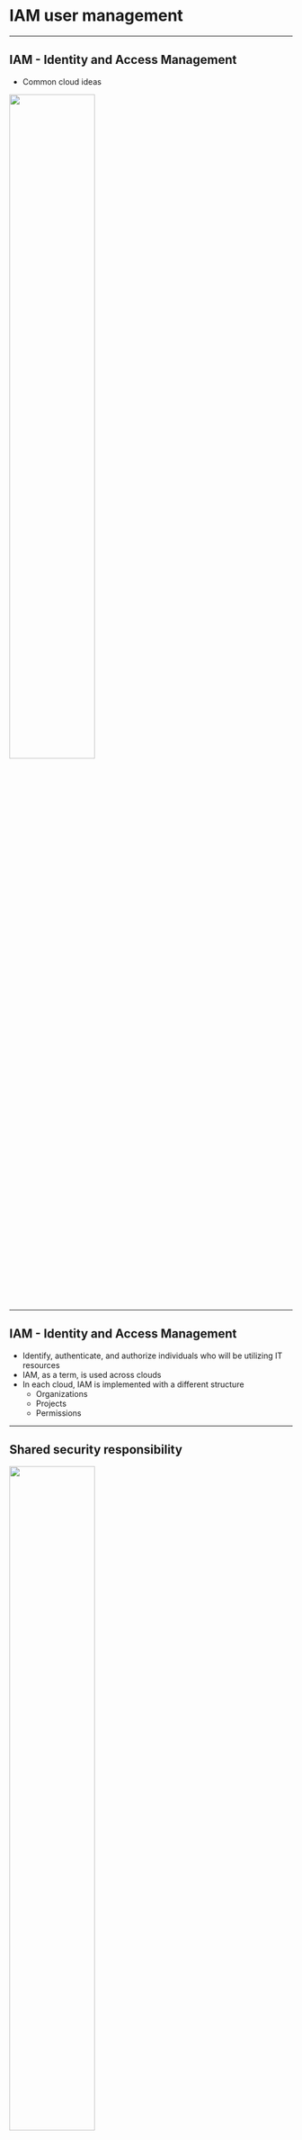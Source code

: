 # IAM user management

---

## IAM - Identity and Access Management

* Common cloud ideas

<img src="../artwork/02-iam-01.png" style="width:55%;"/> <!-- {"left" : 2.72, "top" : 3.46, "height" : 7.96, "width" : 12.06} -->

---

## IAM - Identity and Access Management

* Identify, authenticate, and authorize individuals who will be utilizing IT resources
* IAM, as a term, is used across clouds
* In each cloud, IAM is implemented with a different structure
    * Organizations
    * Projects
    * Permissions

---

## Shared security responsibility

<img src="../artwork/02-iam-02.png" style="width:55%;"/> <!-- {"left" : 2.87, "top" : 2, "height" : 5.35, "width" : 11.75} -->


* "Customer" can be a university, a researcher, and the data may be survey data

Notes:

* When we talk about cloud security, we like to start with a discussion of the Shared Security Responsibility Model. While AWS takes care of provisioning and maintaining the underlying cloud infrastructure, you will still need to perform several security configuration tasks to ensure that you stay safe in the cloud. AWS’s responsibility goes from the ground up to the hypervisor. AWS secures the hardware, software, facilities, and networks that run all products and services. Customers are responsible for securely configuring the services they sign up for as well as anything they put on those services. 
* AWS also performs the following responsibilities:
* Obtaining industry certifications and independent third party attestations 
* Publishing information about AWS security and control practices in white papers and web site content
* Providing certificates, reports, and other documentation directly to AWS customers under NDA (as required).
* The amount of security configuration work you have to do varies, depending on how sensitive your data is and which services you select. For example, AWS services such as Amazon EC2 and Amazon S3 are completely under your control and require you to perform all of the necessary security configuration and management tasks. In the case of Amazon EC2, you are responsible for management of the guest OS (including updates and security patches), any application software or utilities you install on the instances, as well as the configuration of the AWS-provided firewall (called a security group) on each instance.
* When you use any of AWS’s managed services like Amazon RDS, Amazon RedShift, or Amazon WorkDocs, you don’t have to worry about launching and maintaining instances or patching the guest OS or applications—AWS handles that for you. For these managed services, basic security configuration tasks like data backups, database replication, and firewall configuration happen automatically. 
* However, there are certain security features—such as IAM user accounts and credentials, SSL for data transmissions, and user activity logging—that you should configure no matter which AWS service you use.
* AWS Support provides a highly personalized level of service for customers seeking technical help. 

---

## Physical security

* 24/7 trained security staff
* Data centers in nondescript and undisclosed facilities
* Two-factor authentication for authorized staff
* Authorization for data center access
* Separate logical and physical access

---

## Physical security video

* https://www.youtube.com/watch?v=kd33UVZhnAA

<img src="../artwork/02-iam-03.png" style="width:55%;"/> <!-- {"left" : 2.28, "top" : 3.55, "height" : 6.87, "width" : 12.94} -->


---

## Certifications and accreditations

<img src="../artwork/02-iam-04.png" style="width:55%;"/> <!-- {"left" : 2.94, "top" : 2.11, "height" : 5.32, "width" : 11.62} -->

* FERPA
    * https://aws.amazon.com/blogs/security/ferpa-compliance-in-the-aws-cloud
* FISMA
    * https://aws.amazon.com/compliance/fisma

---

# IAM According to AWS

---

## AWS IAM  

<img src="../artwork/02-iam-05.png" style="width:55%;"/> <!-- {"left" : 1.47, "top" : 3.2, "height" : 5.98, "width" : 14.56} -->

---

## AWS IAM detail

* IAM users
    * for people
* IAM roles
    * for computers
* IAM Federation
    * to federate your workforce into AWS accounts and business applications
    * AWS Single Sign-On (SSO) or AWS Identity and Access Management (IAM)    

---

## Logging in

<img src="../artwork/02-iam-06.png" style="width:55%;"/> <!-- {"left" : 11.03, "top" : 0.85, "height" : 9.28, "width" : 6.06} -->


* (Followed by MFA authentication)

---

## AWS IAM Command-Line Authentication

<img src="../artwork/02-iam-07.png" style="width:55%;"/> <!-- {"left" : 1.94, "top" : 3.75, "height" : 6.22, "width" : 13.62} -->


---

## AWS IAM User Management - Groups

<img src="../artwork/02-iam-08.png" style="width:55%;"/> <!-- {"left" : 1.7, "top" : 2.88, "height" : 6.63, "width" : 14.11} -->


---

## AWS IAM Authorization

<img src="../artwork/02-iam-09.png" style="width:55%;"/> <!-- {"left" : 1.15, "top" : 3.12, "height" : 3.49, "width" : 15.2} -->


Notes:

* After a user or system has been authenticated, they have to be authorized to access AWS services. To assign permissions to a user, group, role, or resource, you create a policy, which is a document that explicitly lists permissions.
* An IAM role is similar to a user, in that it is an AWS identity with permission policies that determine what the identity can and cannot do in AWS. However, instead of being uniquely associated with one person, a role is intended to be assumable by anyone who needs it. Also, a role does not have any credentials (password or access keys) associated with it. Instead, if a user is assigned to a role, access keys are created dynamically and provided to the user.

---

## AWS IAM Policy Elements

```text
{
    "Version": "2012-10-17",
    "Statement": [
        {
            "Sid": "EC2InstanceConnect",
            "Action": [
                "ec2:DescribeInstances",
                "ec2-instance-connect:SendSSHPublicKey"
            ],
            "Effect": "Allow",
            "Resource": "*"
        }
    ]
}
```
 <!-- {"left" : 0.85, "top" : 1.94, "height" : 4.36, "width" : 9.94} -->

---

## AWS IAM Policy Assignment

<img src="../artwork/02-iam-10.png" style="width:55%;"/> <!-- {"left" : 1.7, "top" : 1.48, "height" : 3.2, "width" : 14.1} -->

* IAM Policies are assigned to IAM users and Groups. 
* These users are bound by the permissions defined in the IAM Policy.

---

## AWS IAM Policy Assignment

* IAM Policies may also be assigned to an IAM Role.
* An IAM role is similar to a user, in that it is an AWS identity with permission policies that determine what the identity can and cannot do in AWS. 
* A role is intended to be assumable by anyone who needs it. 
* Also, a role does not have any credentials (password or access keys) associated with it. 
* Instead, if a user is assigned to a role, access keys are created dynamically and provided to the user.

<img src="../artwork/02-iam-11.png" style="width:55%;"/> <!-- {"left" : 10.3, "top" : 0.53, "height" : 2.65, "width" : 6.74} -->

---

## AWS IAM Roles

* An IAM role uses a policy.
* An IAM role has no associated credentials.
* IAM users, applications, and services may assume IAM roles.

---

## AWS IAM Policy Assignment

<img src="../artwork/02-iam-12.png" style="width:55%;"/> <!-- {"left" : 3.71, "top" : 2.06, "height" : 3.83, "width" : 10.08} -->


* You can use roles to delegate access to users, applications, or services that don't normally have access to your AWS resources. 

---

## AWS IAM Roles - Instance Profiles

<img src="../artwork/02-iam-13.png" style="width:55%;"/> <!-- {"left" : 2.88, "top" : 2.28, "height" : 5.11, "width" : 11.74} -->

* An instance profile is a container for an IAM role that you can use to pass role information to an EC2 instance when the instance starts.

Notes:

* In the example, an IAM role named PythonInEC2AccessS3 is created by an IAM user. The role grants access to an Amazon S3 bucket.
* Step 1: An application developer selects the PythonInEC2AccessS3 role while creating the Amazon EC2 instance. The instance would host a Python application which would need access to an Amazon S3 bucket. Note: An IAM role may be associated with an EC2 instance only during creation. The policy associated with the role may be modified at any time. A user launching an EC2 instance also needs appropriate permissions to associate an IAM role to the EC2 instance.
* Step 2: Post instance creation the Python application is installed on the EC2 instance. AWS SDK for Python (Boto3) is also installed on the instance. The application tries to access an Amazon S3 bucket. However AWS credentials are not available on the instance.
* Step 3: The Python application then uses the EC2 metadata service to gain access to Temporary Security Credentials. Temporary Security Credentials will be discussed later.
* Step 4: The application interacts with the Amazon S3 bucket specified in the PythonInEC2AccessS3 role.

---

## AWS IAM Roles – Assume Role

<img src="../artwork/02-iam-14.png" style="width:55%;"/> <!-- {"left" : 1.88, "top" : 1.79, "height" : 6.36, "width" : 13.74} -->

* IAM roles may also be associated with users. 

Notes:

* In the above example, there are two AWS accounts A and B. IAM User A-1 is part of Account A and IAM User B-1 is part of Account B.
* Step 1: An IAM policy named IAM Admin Policy with access to an Amazon S3 bucket is associated to an IAM role named IAM Admin Role. User A-1 has an IAM policy with restricted access. This is done as User A-1 does not normally need administrative privileges. However, User A-1 may sometimes have to perform tasks that require administrative privileges.
* Step 2: When required User A-1 assumes the IAM Admin Role. Doing so gives User A-1 access to the S3 bucket. A user who assumes a role temporarily gives up his or her own permissions and instead takes on the permissions of the role. When the user exits, or stops using the role, the original user permissions are restored. It is therefore helpful to use IAM roles instead of changing the user’s policies each time a change is required. 
* Note: User A-1’s policy must contain permissions to assume the role.
* Step 3: User A-1 gains access to the Amazon S3 bucket.
* Step 4: With IAM roles, you can establish trust relationships between your trusting account and other AWS trusted accounts. The trusting account owns the resource to be accessed and the trusted account contains the users who need access to the resource. User B-1 from Account B assumes the IAM Admin Role from Account A.
* Step 5: User B-1 gains access to the Amazon S3 bucket owned by Account A.

---

## Temporary Security Credentials (AWS STS)

<img src="../artwork/02-iam-15.png" style="width:55%;"/> <!-- {"left" : 1.49, "top" : 2.47, "height" : 7.45, "width" : 14.53} -->

Notes:
* AWS Security Token Service (AWS STS) provides trusted users with temporary security credentials that can control access to your AWS resources. These credentials are short-term and work almost identically to the long-term access key credentials. These credentials are generated dynamically and provided to the user when requested.
* A session established with AWS STS consists of an access key ID, secret access key, a session token, and an expiration time. The expiration time could last between 15 minutes to 36 hours. The keys are used to sign API requests and pass in the token as an additional parameter, which AWS uses to verify that the temporary access keys are valid.

---

## AWS IAM Authentication and Authorization

<img src="../artwork/02-iam-16.png" style="width:55%;"/> <!-- {"left" : 0.83, "top" : 2.39, "height" : 5.43, "width" : 15.84} -->


---

## IAM Best Practices

* Delete AWS account (root) access keys.
* Create individual IAM users.
* Use groups to assign permissions to IAM users.
* Grant least privilege.
* Configure a strong password policy.
* Enable MFA for privileged users.

<img src="../artwork/02-iam-17.png" style="width:55%;"/> <!-- {"left" : 11.13, "top" : 1.55, "height" : 4.46, "width" : 5.87} -->


---

## Authenticator apps

<img src="../artwork/02-iam-18.jpg" style="width:55%;"/> <!-- {"left" : 0.85, "top" : 1.55, "height" : 3.99, "width" : 7.75} -->

<img src="../artwork/02-iam-19.png" style="width:55%;"/> <!-- {"left" : 11.47, "top" : 1.55, "height" : 9.7, "width" : 5.04} -->


---

## IAM Best Practices cont'd

* Use roles for applications that run on cloud instances.
* Delegate by using roles instead of by sharing credentials.
* Rotate credentials regularly.
* Remove unnecessary users and credentials.
* Use policy conditions for extra security.
* Monitor activity in your cloud account.

---

## Quiz

* Your web application needs to read/write an Amazon DynamoDB table and an Amazon S3 bucket. This operation requires AWS credentials and authorization to use AWS services. 
    * What service would you use? 

Notes:

* AWS IAM Role

---

## Quiz

* Which of the following are managed using IAM (choose 2)

    * A) Multi-Factor Authentication

    * B) Bucket Policies

    * C) Billing Reports

    * D) Roles

    * E) Security Groups

Notes:

A and D

---

## Quiz

* Which of the following is NOT required as part of AWS's suggested best practices for new accounts?

    * A) Delete the root account

    * B) Create individual IAM users

    * C) Use user groups to assign permissions

    * D) Apply an IAM password policy

Notes: 

A

---

# IAM According to GCP

---

## GCP Resource Manager

* Resources in GCP are hierarchically managed by organization,
folders, and projects.
* Resources Manager enables you to programmatically manage
these resource containers.

Notes:

* Google Cloud Platform provides resource containers such as Organizations,
Folders, and Projects, which allow you to group and hierarchically organize
cloud resources. This hierarchical organization lets you easily manage
common aspects of your resources, like access control and configuration
settings.

* The Resource Manager enables you to programmatically manage these
resource containers.

---

## GCP objects

* Objects are the various resources members can access and use on GCP.
* Objects hold data and applications, and also help to organize it and secure it.

* Objects can be

    * Organization
    * Folders
    * Projects
    * Resources
    * Members
    * Roles

---

## GCP objects


<img src="../artwork/02-iam-20.png" style="width:55%;"/> <!-- {"left" : 2.51, "top" : 3, "height" : 7.72, "width" : 12.47} -->

Notes:

* Folders are used to group resources that share common IAM policies.
* The use of folders to organize resources is optional.

---

## Projects

<img src="../artwork/02-iam-21.png" style="width:55%;"/> <!-- {"left" : 1.59, "top" : 3.25, "height" : 7.22, "width" : 14.32} -->


Notes:

* Projects are required in GCP 
* Any resource that is deployed must be associated with a project.
    * Track resource and quota usage.
    * Assign projects to different billing accounts.
    * Assign manager permissions and credentials and selectively enable specific services and APIs at the project level

---

## Members

<img src="../artwork/02-iam-22.png" style="width:55%;"/> <!-- {"left" : 1.29, "top" : 2.33, "height" : 4.17, "width" : 14.92} -->


**You create or manage users or groups outside of GCP**

Notes: 

Many new GCP customers get started by logging into the GCP console with a
Gmail account.

Gmail accounts and Google groups are often the easiest to get started, but
they offer no centralized way manage these users.

GCP customers who are also G Suite customers can define GCP policies in
terms of G Suite users and groups. This way, when someone leaves your
organization, an administrator can immediately disable their account and
remove them from groups using the Google Admin Console.

GCP customers who are not G Suite customers can get these same
capabilities through Cloud Identity. Cloud Identity lets you manage users and
groups using the Google Admin Console, but you do not pay for or receive G
Suite’s collaboration products such as Gmail, Docs, Drive, and Calendar. 

Cloud Identity is available in both a free and a premium edition.

---

## Member roles

* Member roles are collections of permissions   
    * Permissions are given to members by granting roles.
    * Roles define which permissions are granted.
    * GCP provides predefined roles and also the ability to create custom roles.

<img src="../artwork/02-iam-23.jpg" style="width:55%;"/> <!-- {"left" : 12.1, "top" : 2.13, "height" : 3.21, "width" : 4.73} -->


Notes:

* Role is a collection of permissions. You cannot assign a
permission to the user directly; instead you grant them a role.

* Members can be individual users, groups, domains, or even the public as a
whole. When you add a new project member to your project, you can assign
Cloud IAM roles to the new member using Cloud IAM policies.

---

## Service accounts

* Service accounts:
    * Control server-to-server interactions:
    * Used to authenticate from one service to another
    * Used to control privileges used by resources
    
<img src="../artwork/02-iam-24.png" style="width:55%;"/> <!-- {"left" : 3.51, "top" : 6.03, "height" : 4.12, "width" : 10.48} -->


Notes:

* In addition to the members already mentioned, you can also grant roles to
service accounts.
* Service Accounts control server-to-server interactions and are used to
authenticate from one service to another and control what actions
applications running on a service can perform.
* For example, if an application running on a compute engine instance needs to
read a file from cloud storage, a service account with cloud storage object
viewer role can be assigned to the compute engine instance.
* An application running on that instance would then be permitted to read a file
from cloud storage.
* Service accounts are identified with a Google-managed email address in the
gserviceaccount.com domain.
  
---

## Labels in Resource Manager

* Labels in Resource Manager help you organize your Google Cloud instances   
    * Team or cost center labels
    * Component labels
    * Environment or stage labels
    * State labels
    * Virtual machine labels

* **Labels are not designed to hold sensitive information, and doing so may pose
    a security risk to your data.**
        
Notes:

* Labels are created in the form of a “key-value” pair and are used to help you
organize and manage your Cloud resources.
* There are many reasons you might want to use labels:
* To distinguish between resources owned by different teams for
budgeting or billing purposes (team or cost center labels)
* To label the different components of large, distributed applications, like
“frontend” or “dashboard” (component labels)
* To show which systems in your network are for production use and
which are for testing (environment labels)
* To indicate the “state” of an instance of a resource, for example, if it is
the active instance or one that is ready to be archived (state labels)
* To distinguish between virtual machines, which may otherwise be
virtually identical! (VM labels)

---

## Labs for GCP IAM

* Cloud IAM: Qwik Start
* Service Accounts and Roles: Fundamentals
* VPC Network Peering
* User Authentication: Identity-Aware Proxy

---

## IAM Roles in GCP

<img src="../artwork/02-iam-24.png" style="width:55%;"/> <!-- {"left" : 1.09, "top" : 3.18, "height" : 6.03, "width" : 15.32} -->


Notes:

* There are three kinds of roles in Cloud IAM:
* Primitive roles: The roles that have been historically available in the
Cloud Console. These roles existed prior to the introduction of Cloud
IAM.
* Predefined roles: Also sometimes called “curated roles,” are the IAM
roles that give finer-grained access control than the primitive roles.
Each GCP service offers a set of predefined roles.
* Custom roles: You can define roles consisting of permissions and
resources of your choice.

---

## IAM primitive roles

<img src="../artwork/02-iam-25.png" style="width:55%;"/> <!-- {"left" : 3.97, "top" : 2.39, "height" : 4.03, "width" : 9.57} -->


* IAM primitive roles are applied at the project level
* Primitive roles offer fixed, coarse-grained levels of access

---

## IAM primitive roles

<img src="../artwork/02-iam-26.png" style="width:55%;"/> <!-- {"left" : 1.99, "top" : 2.76, "height" : 5.72, "width" : 13.52} -->

* Primitive roles apply across all GCP services in a project

Notes:

* There are three primitive roles: Owner, Editor, and Viewer. These roles are
concentric; that is, the Owner role includes the permissions in the Editor role,
and the Editor role includes the permissions in the Viewer role.
* The viewer role, as its name implies, provides view or read-only access to 
project and all its resources.
* The editor role provides the ability to modify or edit all resources in the project,
as well as all the read-only access from the viewer role.
* The owner role provides the ability to manage the project itself, such as
deleting the project, and adding or removing other members to the project, as
well as all the editor role permissions plus the read-only access from the
viewer role.

---

## IAM predefined roles

* Predefined roles are designed to map to job functions: Compute Network Admin, Security Reviewer, etc.
* Predefined roles provide granular access for a specific service. They are
designed to map to job functions, for example, Compute Network Admin,
Security Reviewer, Storage Admin, etc.
* Predefined roles are managed by Google Cloud. So if a new feature or service
is added in the future, the appropriate permissions will be added to any
predefined role that requires them.  

<img src="../artwork/02-iam-27.png" style="width:55%;"/> <!-- {"left" : 11.24, "top" : 1.73, "height" : 2.37, "width" : 5.84} -->

---

## IAM predefined roles are more fine-grained

* IAM predefined roles offer more fine-grained permissions on particular services

<img src="../artwork/02-iam-28.png" style="width:55%;"/> <!-- {"left" : 1.59, "top" : 4.56, "height" : 5.76, "width" : 14.32} -->


---

## System event audit logs

* System event audit logs record activity that
   modifies the configuration of your resources
    * Driven by Google system events
    * Not triggered by user interaction
    * Always written and cannot be disabled  

Notes:

* System Event audit logs contain log entries for Google Cloud administrative
actions that modify the configuration of resources.
* System Event audit logs are generated by Google systems; they are not driven
by direct user action.
* System Event audit logs are always written; just like Admin Activity audit logs,
you cannot configure or disable them. There is no charge for your System
Event audit logs, however there are logging usage limits.

---

## IAM Policies

* A Cloud IAM policy is used to specify access control policies for Google Cloud resources.
* A policy consists of a list of bindings
* A binding binds a list of members to a role

---

## Resource policies are a UNION

* resource policies are a union of parent and resource
* a less restrictive parent policy will always override a more restrictive resource policy.

---

## IAM recommender

* The Cloud IAM recommender helps you enforce the principle of least privilege
  by ensuring that members have only the permissions that they actually need
  
    * Recommender compares project-level role grants with permissions used within the last 90 days
    * If a permission has not been used within that time, recommender will suggest revoking it
    * You have to review and apply recommendations; they will not be applied automatically
  
---

## Three types of recommendations

* Recommender gives you three types of recommendations
    * Revoke an existing role
    * Replace an existing role
    * Add permissions to an existing role

---

## Apply recommender

* View existing roles by visiting the IAM page
    * Look for the “over-granted permissions” column
    * If there are recommendations, you will see a Recommendation available icon
    * Click the Recommendation available icon for details
    * Choose to “apply” or to “dismiss” a recommendation
    * You can revert your choice within 90 days

<img src="../artwork/02-iam-29.png" style="width:55%;"/> <!-- {"left" : 3.97, "top" : 7, "height" : 4.5, "width" : 9.56} -->

---

## IAM audit logs

* Cloud Audit Logs maintains three logs for each project, folder and organization

    * Admin activity audit logs
    * Data access audit logs
    * System event audit logs

* To view

    * Basic log viewer
    * Advanced log viewer
    * gcloud command-line tool
    * Audit Logs API

---

## IAM best practices

* Adhere to the Principle of Least Privilege,
  which means you should always apply
  only the minimal access level required to
  get the job done
  
<img src="../artwork/pexels-cottonbro-5537791.jpg" style="width:55%;"/> <!-- {"left" : 4.15, "top" : 5.04, "height" : 6.14, "width" : 9.21} -->


---

## IAM best practices

* Use groups when configuring GCP access
* Assign roles to the groups instead of  individual users  
* Utilizing predefined roles offers less
administrative overhead
* Predefined roles are managed by Google
* Custom roles are **not** maintained by Google

Notes:

* It is best to use groups when configuring Google Cloud access - assign roles
to the groups instead of individual users.
* Groups are defined and maintained in the Cloud Console for G Suite or Cloud
Identity domains, they are not configured in Google Cloud, so using groups will
drastically reduce the administration needed by Google Cloud admins. Only
minimal changes will be needed within Google Cloud once groups and roles
are defined. Then users can simply be added or removed from groups by your
G Suite or Cloud Identity admin.
  
---
  
## IAM best practices

* Audit logs record project-level permission changes
* Audit policy changes
* Export audit logs  
* Explore audit logs to Cloud Storage to store your logs for long periods of time

<img src="../artwork/pexels-suzy-hazelwood-1226398.jpg" style="width:55%;"/> <!-- {"left" : 4.82, "top" : 6.81, "height" : 4.42, "width" : 7.85} -->

---

## Quiz

* Which FOUR of the following are Cloud IAM Objects that can be used to
organize resources in GCP?

* A) Bucket
* B) Folder
* C) Role
* D) Member
* E) Instance
* F) Container
* G) Organization

Notes:

* B, C, D, G

---

## Quiz

* In Google Cloud IAM, if a policy gives you Owner permissions at the project level, your access to an individual resource in the project may be restricted to View by applying a more restrictive policy to that resource. 

* A) True
* B) False 

Notes:

B) False

---  

## Quiz

* All Google Cloud Platform resources are associated with a project. 

* A) True 
* B) False

Notes:

A) True

---

## Quiz

* What is the difference between IAM primitive roles and IAM predefined roles?

* A) Primitive roles affect all resources in a GCP project, but predefined roles apply to a particular service in a project 
* B) Primitive roles apply to a particular service in a project, but predefined roles affect all resources in a GCP project
* C) Neither

Notes: 

A)

---

# IAM According to Azure

---

## Azure AD

* Azure Active Directory (Azure AD)
* User's account
    * type of user
    * role assignments
    * ownership of individual objects.

Notes:

* [Learning about Azure AD](https://docs.microsoft.com/en-us/learn/paths/az-104-manage-identities-governance/)
* https://docs.microsoft.com/en-us/learn/paths/az-104-manage-identities-governance

---

## Azure account types
 
* Administrators 
    * The highest level of access
* Member user accounts
    * in the Azure AD organization
* Guest users
    * the most restricted level of access. 

---

## Permissions and roles

* Azure AD uses permissions to help you control the access rights a user or group is granted
* This is done through roles. 
* Azure AD has many roles with different permissions attached to them. 
* When a user is assigned a specific role, they inherit permissions from that role. 
    * For example, a user assigned to the User Administrator role can create and delete user accounts.    

---

## Administrator roles

* Elevated access to control who is allowed to do what. 
* Assigned to a limited group of users to manage identity tasks in an Azure AD organization. 
* For User Administrator or Global Administrator role
    * you can create a new user in Azure AD by using either the Azure portal
    * the Azure CLI `az ad user create`
    * or PowerShell `cmdlet New-AzureADUser`

---

## Member users

* A native member of the Azure AD organization 
    * has a set of default permissions like being able to manage their profile information.
    * New users typically have this type of account created for them.
    * for users who are considered internal to an organization and are members of the Azure AD organization. However, these users shouldn't be able to manage other users by, for example, creating and deleting users

---

## Guest users

* Have restricted Azure AD organization permissions
* Invited to collaborate with your organization
    * Either send an invitation email that contains a redemption link or 
    * send a direct link to an app you want to share. 
    * Guest users sign in with their own work, school, or social identities. 
    
* Azure AD member users can invite guest users
* This default can be disabled by someone who has the User Administrator role.

---

## Add user accounts

* Azure

```bash
# create a new user
az ad user create
```
<!-- {"left" : 0.85, "top" : 2.56, "height" : 0.86, "width" : 3.94} -->

* PowerShell

```shell
# create a new user
New-AzureADUser
```
<!-- {"left" : 0.85, "top" : 4.38, "height" : 0.86, "width" : 3.94} -->

---

## Bulk create members

* PowerShell

```shell
$invitations = import-csv c:\bulkinvite\invitations.csv

$messageInfo = New-Object Microsoft.Open.MSGraph.Model.InvitedUserMessageInfo

$messageInfo.customizedMessageBody = "Hello. You are invited to the Contoso organization."

foreach ($email in $invitations)
   {New-AzureADMSInvitation `
      -InvitedUserEmailAddress $email.InvitedUserEmailAddress `
      -InvitedUserDisplayName $email.Name `
      -InviteRedirectUrl https://myapps.microsoft.com `
      -InvitedUserMessageInfo $messageInfo `
      -SendInvitationMessage $true
   }
```
<!-- {"left" : 0.85, "top" : 3.04, "height" : 4.36, "width" : 15.78} -->

---

## Delete user accounts

* Azure

```bash
# delete a user
az ad user delete.
```
<!-- {"left" : 0.85, "top" : 2.56, "height" : 0.86, "width" : 3.78} -->

* PowerShell

```shell
# delete a user
Remove-AzureADUser
```
<!-- {"left" : 0.85, "top" : 4.23, "height" : 0.86, "width" : 3.78} -->

---

## Quiz

* If you delete a user account by mistake, can it be restored?

    * A) When a user account is deleted, it's gone forever and can't be restored.
    * B) The user account can be restored, but only when it's created within the last 30 days.
    * C) The user account can be restored, but only when it's deleted within the last 30 days.
    
Notes: 
* C)      

---

## Quiz

* What kind of account would you create to allow an external organization easy access?

    * A) A guest user account for each member of the external team.
    * B) An external account for each member of the external team.
    * C) An administrator account for each member of the external team.
    
Notes:
* A)

---

## Azure AD is not Windows Server AD

* Azure AD not intended as a complete replacement for an on-premises Active Directory
* If you're already using a Windows AD server, you can connect it to Azure AD to extend your directory into Azure
* You can use the same credentials to access local and cloud-based resources.

<img src="../artwork/02-iam-30.png" style="width:55%;"/> <!-- {"left" : 4.51, "top" : 7.22, "height" : 3.83, "width" : 8.49} -->

---

## Directories, subscriptions, and users

* All these subscriptions can use Azure AD
    * Microsoft Azure
    * Microsoft 365
    * Microsoft Intune
    * Microsoft Dynamics 365

* **Subscriptions** in Azure are both 
    * billing entity
    * security boundary

---

## Directories, subscriptions, and users

* A subscription is associated with a single Azure AD directory. 
* Multiple subscriptions can trust the same directory, but a subscription can only trust one directory.
* Users and groups can be added to multiple subscriptions
    * the user can create, control, and access resources in the subscription. 
* The user in a subscription must be known to the associated directory as shown in the following image.

---

## Directories, subscriptions, and users

<img src="../artwork/02-iam-31.png" style="width:55%;"/> <!-- {"left" : 3.22, "top" : 3.07, "height" : 7.59, "width" : 11.07} -->


---

## Switching directory

* If you belong to multiple directories
    * you can switch the current directory
    * through the Directory + subscription button in the Azure portal header.

<img src="../artwork/02-iam-32.png" style="width:55%;"/> <!-- {"left" : 10.17, "top" : 1.41, "height" : 7.05, "width" : 6.86} -->

---

## Quiz

* An Azure subscription is a _______________.
    * A) billing entity and security boundary
    * B) container that holds users
    * C) monthly charge for Azure services

Notes:

* A)

---

## Quiz

* Which of the following best describes the relationship between a subscription and an Azure AD directory?
    * A) An Azure AD directory has a 1:1 relationship with a subscription.
    * B) An Azure AD directory can be associated with multiple subscriptions, but a subscription is always tied to a single directory.
    * C) An Azure AD directory is associated with a single subscription, but a subscription can trust multiple directories.

Notes: 

B)

---

## Quiz
    
* A organization can have more than one Azure AD directory.

    * A) True
    * B) False

Notes:

A)

---

## Built-in roles for Azure Resources

* **Owner**
    * has full access to all resources, including the right to delegate access to others.
* **Contributor**
    * can create and manage all types of Azure resources but can’t grant access to others.
* **Reader**
    * can view existing Azure resources.

---

## Role definitions

* A set of properties defined in a JavaScript Object Notation (JSON) file
* Try this

```shell
Get-AzureRmRoleDefinition -Name Owner
```
<!-- {"left" : 0.85, "top" : 3.34, "height" : 0.57, "width" : 6.94} -->

* You will get this

```text
Name             : Owner
Id               : 8e3af657-a8ff-443c-a75c-2fe8c4bcb635
IsCustom         : False
Description      : Lets you manage everything, including access to resources.
Actions          : {*}
NotActions       : {}
DataActions      : {}
NotDataActions   : {}
AssignableScopes : {/}
```
<!-- {"left" : 0.85, "top" : 4.95, "height" : 2.9, "width" : 13.61} -->


---

## RBAC: role-based access control

* Contributor role definition in JSON format

```json
{
  "Name": "Contributor",
  "Id": "b24988ac-6180-42a0-ab88-20f7382dd24c",
  "IsCustom": false,
  "Description": "Lets you manage everything except access to resources.",
  "Actions": [
    "*"
  ],
  "NotActions": [
    "Microsoft.Authorization/*/Delete",
    "Microsoft.Authorization/*/Write",
    "Microsoft.Authorization/elevateAccess/Action"
  ],
  "DataActions": [],
  "NotDataActions": [],
  "AssignableScopes": [
    "/"
  ]
}
```
<!-- {"left" : 0.85, "top" : 2.87, "height" : 5.82, "width" : 13.11} -->

---

## Discussion

* Let us describe some patterns for roles and policies for a typical research lab

---

## Congrats on completion


<img src="../artwork/congrats.png" style="width:55%;"/> <!-- {"left" : 1.05, "top" : 4.57, "height" : 3.25, "width" : 15.41} -->
